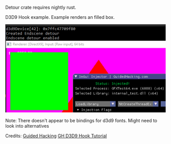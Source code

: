 Detour crate requires nightly rust.

D3D9 Hook example. Example renders an filled box.

![image example](./example.png)

Note: There doesn't appear to be bindings for d3d9 fonts.  Might need to look into alternatives

Credits: [Guided Hacking](https://guidedhacking.com/) [GH D3D9 Hook Tutorial](https://guidedhacking.com/threads/d3d9-endscene-hook-template-using-dummy-device.14008/)
